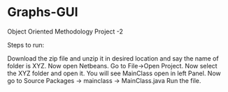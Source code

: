# Graphs-GUI
Object Oriented Methodology Project -2

Steps to run:

Download the zip file and unzip it in desired location and say the name of folder is XYZ.
Now open Netbeans.
Go to File->Open Project.
Now select the XYZ folder and open it.
You will see MainClass open in left Panel.
Now go to Source Packages -> mainclass -> MainClass.java
Run the file.

